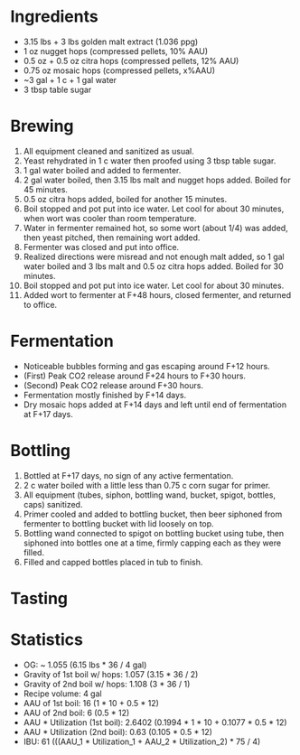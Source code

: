 # Ingredients
* 3.15 lbs + 3 lbs golden malt extract (1.036 ppg)
* 1 oz nugget hops (compressed pellets, 10% AAU)
* 0.5 oz + 0.5 oz citra hops (compressed pellets, 12% AAU)
* 0.75 oz mosaic hops (compressed pellets, x%AAU)
* ~3 gal + 1 c + 1 gal water
* 3 tbsp table sugar

# Brewing
1. All equipment cleaned and sanitized as usual.
2. Yeast rehydrated in 1 c water then proofed using 3 tbsp table sugar.
3. 1 gal water boiled and added to fermenter.
4. 2 gal water boiled, then 3.15 lbs malt and nugget hops added. Boiled for 45 minutes.
5. 0.5 oz citra hops added, boiled for another 15 minutes.
6. Boil stopped and pot put into ice water. Let cool for about 30 minutes, when wort was cooler than room temperature.
7. Water in fermenter remained hot, so some wort (about 1/4) was added, then yeast pitched, then remaining wort added.
8. Fermenter was closed and put into office.
9. Realized directions were misread and not enough malt added, so 1 gal water boiled and 3 lbs malt and 0.5 oz citra hops added. Boiled for 30 minutes.
10. Boil stopped and pot put into ice water. Let cool for about 30 minutes.
11. Added wort to fermenter at F+48 hours, closed fermenter, and returned to office.

# Fermentation
* Noticeable bubbles forming and gas escaping around F+12 hours.
* (First) Peak CO2 release around F+24 hours to F+30 hours.
* (Second) Peak CO2 release around F+30 hours.
* Fermentation mostly finished by F+14 days.
* Dry mosaic hops added at F+14 days and left until end of fermentation at F+17 days.

# Bottling
1. Bottled at F+17 days, no sign of any active fermentation.
2. 2 c water boiled with a little less than 0.75 c corn sugar for primer.
3. All equipment (tubes, siphon, bottling wand, bucket, spigot, bottles, caps) sanitized.
4. Primer cooled and added to bottling bucket, then beer siphoned from fermenter to bottling bucket with lid loosely on top.
5. Bottling wand connected to spigot on bottling bucket using tube, then siphoned into bottles one at a time, firmly capping each as they were filled.
6. Filled and capped bottles placed in tub to finish.

# Tasting

# Statistics
* OG: ~ 1.055 (6.15 lbs * 36 / 4 gal)
* Gravity of 1st boil w/ hops: 1.057 (3.15 * 36 / 2)
* Gravity of 2nd boil w/ hops: 1.108 (3 * 36 / 1)
* Recipe volume: 4 gal
* AAU of 1st boil: 16 (1 * 10 + 0.5 * 12)
* AAU of 2nd boil: 6 (0.5 * 12)
* AAU * Utilization (1st boil): 2.6402 (0.1994 * 1 * 10 + 0.1077 * 0.5 * 12)
* AAU * Utilization (2nd boil): 0.63 (0.105 * 0.5 * 12)
* IBU: 61 (((AAU_1 * Utilization_1 + AAU_2 * Utilization_2) * 75 / 4)
